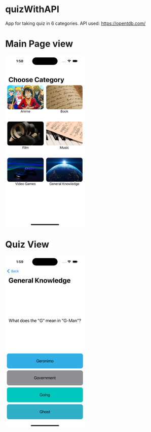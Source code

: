 # quizWithAPI

App for taking quiz in 6 categories.
API used: https://opentdb.com/

# Main Page view
<img align="center" src="MainPage.png" width="250"/>

# Quiz View
<img align="center" src="takingQuiz.png" width="250"/>
